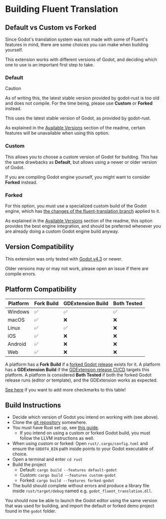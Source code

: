 # Building Fluent Translation

## Default vs Custom vs Forked

Since Godot's translation system was not made with some of Fluent's features in mind, there are some choices you can make when building yourself.

This extension works with different versions of Godot, and deciding which one to use is an important first step to take.

### Default

> [!CAUTION]
> As of writing this, the latest stable version provided by godot-rust is too old and does not compile. For the time being, please use **Custom** or **Forked** instead.

This uses the latest stable version of Godot, as provided by godot-rust.

As explained in the [Available Versions](./README.md#default) section of the readme, certain features will be unavailable when using this option.

### Custom

This allows you to choose a custom version of Godot for building. This has the same drawbacks as **Default**, but allows using a newer or older version of Godot.

If you are compiling Godot engine yourself, you might want to consider **Forked** instead.

### Forked

For this option, you must use a specialized custom build of the Godot engine, which has [the changes of the fluent-translation branch](https://github.com/RedMser/godot/tree/fluent-translation) applied to it.

As explained in the [Available Versions](./README.md#forked) section of the readme, this option provides the best engine integration, and should be preferred whenever you are already doing a custom Godot engine build anyway.

## Version Compatibility

This extension was only tested with [Godot v4.3](https://github.com/godotengine/godot/releases/tag/4.3-stable) or newer.

Older versions may or may not work, please open an issue if there are compile errors.

## Platform Compatibility

| Platform | Fork Build | GDExtension Build | Both Tested |
|----------|------------|-------------------|-------------|
| Windows  | ✅          | ✅                 | ✅           |
| macOS    | ✅          | ❌                 | ❌           |
| Linux    | ✅          | ✅                 | ❌           |
| iOS      | ✅          | ❌                 | ❌           |
| Android  | ✅          | ❌                 | ❌           |
| Web      | ✅          | ❌                 | ❌           |

A platform has a **Fork Build** if a [forked Godot release](https://github.com/RedMser/godot/releases) exists for it.
A platform has a **GDExtension Build** if the [GDExtension release CI/CD](https://github.com/RedMser/godot-fluent-translation/releases) targets this platform.
A platform is considered **Both Tested** if both the forked Godot release runs (editor or template), and the GDExtension works as expected.

[See here](https://github.com/RedMser/godot-fluent-translation/issues/22) if you want to add more checkmarks to this table!

## Build Instructions

* Decide which version of Godot you intend on working with (see above).
* Clone the [git repository](https://github.com/RedMser/godot-fluent-translation) somewhere.
* You must have Rust set up, see [this guide](https://godot-rust.github.io/book/intro/setup.html).
  * If you intend on using a custom or forked Godot build, you must follow the LLVM instructions as well.
* When using custom or forked: Open `rust/.cargo/config.toml` and ensure the `GODOT4_BIN` path inside points to your Godot executable of choice.
* Open a terminal and enter `cd rust`
* Build the project
  * Default: `cargo build --features default-godot`
  * Custom: `cargo build --features custom-godot`
  * Forked: `cargo build --features forked-godot`
* The build should complete without errors and produce a library file inside `rust/target/debug` named e.g. `godot_fluent_translation.dll`.

You should now be able to launch the Godot editor using the same version that was used for building, and import the default or forked demo project found in the `godot` folder.
